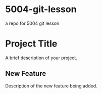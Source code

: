 # 5004-git-lesson
a repo for 5004 git lesson

# Project Title
A brief description of your project.

## New Feature
Description of the new feature being added.
